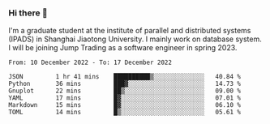 ### Hi there 👋

I'm a graduate student at the institute of parallel and distributed systems (IPADS) in Shanghai Jiaotong University. I mainly work on database system. I will be joining Jump Trading as a software engineer in spring 2023.

<!--START_SECTION:waka-->

```text
From: 10 December 2022 - To: 17 December 2022

JSON         1 hr 41 mins    ██████████▒░░░░░░░░░░░░░░   40.84 %
Python       36 mins         ███▓░░░░░░░░░░░░░░░░░░░░░   14.73 %
Gnuplot      22 mins         ██▒░░░░░░░░░░░░░░░░░░░░░░   09.00 %
YAML         17 mins         █▓░░░░░░░░░░░░░░░░░░░░░░░   07.01 %
Markdown     15 mins         █▓░░░░░░░░░░░░░░░░░░░░░░░   06.10 %
TOML         14 mins         █▒░░░░░░░░░░░░░░░░░░░░░░░   05.61 %
```

<!--END_SECTION:waka-->

<!--
**yqmmm/yqmmm** is a ✨ _special_ ✨ repository because its `README.md` (this file) appears on your GitHub profile.

Here are some ideas to get you started:

- 🔭 I’m currently working on ...
- 🌱 I’m currently learning ...
- 👯 I’m looking to collaborate on ...
- 🤔 I’m looking for help with ...
- 💬 Ask me about ...
- 📫 How to reach me: ...
- 😄 Pronouns: ...
- ⚡ Fun fact: ...
-->
